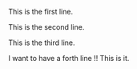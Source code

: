 This is the first line.


This is the second line. 


This is the third line. 

I want to have a forth line !! This is it.
